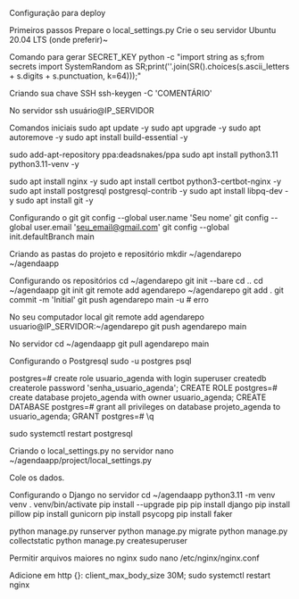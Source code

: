 Configuração para deploy

Primeiros passos
Prepare o local_settings.py
Crie o seu servidor Ubuntu 20.04 LTS (onde preferir)~

Comando para gerar SECRET_KEY
python -c "import string as s;from secrets import SystemRandom as SR;print(''.join(SR().choices(s.ascii_letters + s.digits + s.punctuation, k=64)));"

Criando sua chave SSH
ssh-keygen -C 'COMENTÁRIO'

No servidor
ssh usuário@IP_SERVIDOR

Comandos iniciais
sudo apt update -y
sudo apt upgrade -y
sudo apt autoremove -y
sudo apt install build-essential -y

sudo add-apt-repository ppa:deadsnakes/ppa
sudo apt install python3.11 python3.11-venv -y

sudo apt install nginx -y
sudo apt install certbot python3-certbot-nginx -y
sudo apt install postgresql postgresql-contrib -y
sudo apt install libpq-dev -y
sudo apt install git -y

Configurando o git
git config --global user.name 'Seu nome'
git config --global user.email 'seu_email@gmail.com'
git config --global init.defaultBranch main

Criando as pastas do projeto e repositório
mkdir ~/agendarepo ~/agendaapp

Configurando os repositórios
cd ~/agendarepo
git init --bare
cd ..
cd ~/agendaapp
git init
git remote add agendarepo ~/agendarepo
git add .
git commit -m 'Initial'
git push agendarepo main -u # erro

No seu computador local
git remote add agendarepo usuario@IP_SERVIDOR:~/agendarepo
git push agendarepo main

No servidor
cd ~/agendaapp
git pull agendarepo main

Configurando o Postgresql
sudo -u postgres psql

postgres=# create role usuario_agenda with login superuser createdb createrole password 'senha_usuario_agenda';
CREATE ROLE
postgres=# create database projeto_agenda with owner usuario_agenda;
CREATE DATABASE
postgres=# grant all privileges on database projeto_agenda to usuario_agenda;
GRANT
postgres=# \q

sudo systemctl restart postgresql

Criando o local_settings.py no servidor
nano ~/agendaapp/project/local_settings.py

Cole os dados.

Configurando o Django no servidor
cd ~/agendaapp
python3.11 -m venv venv
. venv/bin/activate
pip install --upgrade pip
pip install django
pip install pillow
pip install gunicorn
pip install psycopg
pip install faker

python manage.py runserver
python manage.py migrate
python manage.py collectstatic
python manage.py createsuperuser

Permitir arquivos maiores no nginx
sudo nano /etc/nginx/nginx.conf

Adicione em http {}:
client_max_body_size 30M;
sudo systemctl restart nginx
